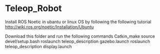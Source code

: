 # Teleop_Robot
Install ROS Noetic in ubantu or linux OS by following the following tutorial
http://wiki.ros.org/noetic/Installation/Ubuntu

Download this folder and run the following commands
Catkin_make
source devel/setup.bash
roslaunch teleop_description gazebo.launch
roslaunch teleop_description display.launch
